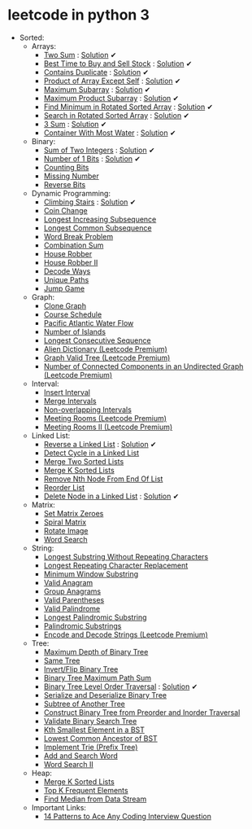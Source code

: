 # leetcode in python 3

- Sorted:
  - Arrays:
    - <a href='https://leetcode.com/problems/two-sum/'>Two Sum</a> : <a href='https://github.com/MikeFerko/leetcode/blob/master/Array/twoSum.py'>Solution</a> ✔
    - <a href='https://leetcode.com/problems/best-time-to-buy-and-sell-stock/'>Best Time to Buy and Sell Stock</a> : <a href='https://github.com/MikeFerko/leetcode/blob/master/Array/bestTimeToBuyAndSellStock.py'>Solution</a> ✔
    - <a href='https://leetcode.com/problems/contains-duplicate/'>Contains Duplicate</a> : <a href='https://github.com/MikeFerko/leetcode/blob/master/Array/containsDuplicate.py'>Solution</a> ✔
    - <a href='https://leetcode.com/problems/product-of-array-except-self/'>Product of Array Except Self</a> : <a href='https://github.com/MikeFerko/leetcode/blob/master/Array/productOfArrayExceptSelf.py'>Solution</a> ✔
    - <a href='https://leetcode.com/problems/maximum-subarray/'>Maximum Subarray</a> : <a href='https://github.com/MikeFerko/leetcode/blob/master/Array/maximumSubarray.py'>Solution</a> ✔
    - <a href='https://leetcode.com/problems/maximum-product-subarray/'>Maximum Product Subarray</a> : <a href='https://github.com/MikeFerko/leetcode/blob/master/Array/maximumProductSubarray.py'>Solution</a> ✔
    - <a href='https://leetcode.com/problems/find-minimum-in-rotated-sorted-array/'>Find Minimum in Rotated Sorted Array</a> : <a href='https://github.com/MikeFerko/leetcode/blob/master/Array/153.find-minimum-in-rotated-sorted-array.py'>Solution</a> ✔
    - <a href='https://leetcode.com/problems/search-in-rotated-sorted-array/'>Search in Rotated Sorted Array</a> : <a href='https://github.com/MikeFerko/leetcode/blob/master/Array/33.search-in-rotated-sorted-array.py'>Solution</a> ✔
    - <a href='https://leetcode.com/problems/3sum/'>3 Sum</a> : <a href='https://github.com/MikeFerko/leetcode/blob/master/Array/15.3-sum.py'>Solution</a> ✔
    - <a href='https://leetcode.com/problems/container-with-most-water/'>Container With Most Water</a> : <a href='https://github.com/MikeFerko/leetcode/blob/master/Array/11.container-with-most-water.py'>Solution</a> ✔
  - Binary:
    - <a href='https://leetcode.com/problems/sum-of-two-integers/'>Sum of Two Integers</a> : <a href='https://github.com/MikeFerko/leetcode/blob/master/Binary/371.sum-of-two-integers.py'>Solution</a> ✔
    - <a href='https://leetcode.com/problems/number-of-1-bits/'>Number of 1 Bits</a> : <a href='https://github.com/MikeFerko/leetcode/blob/master/Binary/191.number-of-1-bits.py'>Solution</a> ✔
    - <a href='https://leetcode.com/problems/counting-bits/'>Counting Bits</a>
    - <a href='https://leetcode.com/problems/missing-number/'>Missing Number</a>
    - <a href='https://leetcode.com/problems/reverse-bits/'>Reverse Bits</a>
  - Dynamic Programming:
    - <a href='https://leetcode.com/problems/climbing-stairs/'>Climbing Stairs</a> : <a href='https://github.com/MikeFerko/leetcode/blob/master/Dynamic%20Programming/70.climbing-stairs.py'>Solution</a> ✔
    - <a href='https://leetcode.com/problems/coin-change/'>Coin Change</a>
    - <a href='https://leetcode.com/problems/longest-increasing-subsequence/'>Longest Increasing Subsequence</a>
    - <a href='https://leetcode.com/problems/longest-common-subsequence/'>Longest Common Subsequence</a>
    - <a href='https://leetcode.com/problems/word-break/'>Word Break Problem</a>
    - <a href='https://leetcode.com/problems/combination-sum-iv/'>Combination Sum</a>
    - <a href='https://leetcode.com/problems/house-robber/'>House Robber</a>
    - <a href='https://leetcode.com/problems/house-robber-ii/'>House Robber II</a>
    - <a href='https://leetcode.com/problems/decode-ways/'>Decode Ways</a>
    - <a href='https://leetcode.com/problems/unique-paths/'>Unique Paths</a>
    - <a href='https://leetcode.com/problems/jump-game/'>Jump Game</a>
  - Graph:
    - <a href='https://leetcode.com/problems/clone-graph/'>Clone Graph</a>
    - <a href='https://leetcode.com/problems/course-schedule/'>Course Schedule</a>
    - <a href='https://leetcode.com/problems/pacific-atlantic-water-flow/'>Pacific Atlantic Water Flow</a>
    - <a href='https://leetcode.com/problems/number-of-islands/'>Number of Islands</a>
    - <a href='https://leetcode.com/problems/longest-consecutive-sequence/'>Longest Consecutive Sequence</a>
    - <a href='https://leetcode.com/problems/alien-dictionary/'>Alien Dictionary (Leetcode Premium)</a>
    - <a href='https://leetcode.com/problems/graph-valid-tree/'>Graph Valid Tree (Leetcode Premium)</a>
    - <a href='https://leetcode.com/problems/number-of-connected-components-in-an-undirected-graph/'>Number of Connected Components in an Undirected Graph (Leetcode Premium)</a>
  - Interval:
    - <a href='https://leetcode.com/problems/insert-interval/'>Insert Interval</a>
    - <a href='https://leetcode.com/problems/merge-intervals/'>Merge Intervals</a>
    - <a href='https://leetcode.com/problems/non-overlapping-intervals/'>Non-overlapping Intervals</a>
    - <a href='https://leetcode.com/problems/meeting-rooms/'>Meeting Rooms (Leetcode Premium)</a>
    - <a href='https://leetcode.com/problems/meeting-rooms-ii/'>Meeting Rooms II (Leetcode Premium)</a>
  - Linked List:
    - <a href='https://leetcode.com/problems/reverse-linked-list/'>Reverse a Linked List</a> : <a href='https://github.com/MikeFerko/leetcode/blob/master/Linked%20List/206.reverse-linked-list.py'>Solution</a> ✔
    - <a href='https://leetcode.com/problems/linked-list-cycle/'>Detect Cycle in a Linked List</a>
    - <a href='https://leetcode.com/problems/merge-two-sorted-lists/'>Merge Two Sorted Lists</a>
    - <a href='https://leetcode.com/problems/merge-k-sorted-lists/'>Merge K Sorted Lists</a>
    - <a href='https://leetcode.com/problems/remove-nth-node-from-end-of-list/'>Remove Nth Node From End Of List</a>
    - <a href='https://leetcode.com/problems/reorder-list/'>Reorder List</a>
    - <a href='https://leetcode.com/problems/delete-node-in-a-linked-list/'>Delete Node in a Linked List</a> : <a href='https://github.com/MikeFerko/leetcode/blob/master/Linked%20List/237.delete-node-in-a-linked-list.py'>Solution</a> ✔
  - Matrix:
    - <a href='https://leetcode.com/problems/set-matrix-zeroes/'>Set Matrix Zeroes</a>
    - <a href='https://leetcode.com/problems/spiral-matrix/'>Spiral Matrix</a>
    - <a href='https://leetcode.com/problems/rotate-image/'>Rotate Image</a>
    - <a href='https://leetcode.com/problems/word-search/'>Word Search</a>
  - String:
    - <a href='https://leetcode.com/problems/longest-substring-without-repeating-characters/'>Longest Substring Without Repeating Characters</a>
    - <a href='https://leetcode.com/problems/longest-repeating-character-replacement/'>Longest Repeating Character Replacement</a>
    - <a href='https://leetcode.com/problems/minimum-window-substring/'>Minimum Window Substring</a>
    - <a href='https://leetcode.com/problems/valid-anagram/'>Valid Anagram</a>
    - <a href='https://leetcode.com/problems/group-anagrams/'>Group Anagrams</a>
    - <a href='https://leetcode.com/problems/valid-parentheses/'>Valid Parentheses</a>
    - <a href='https://leetcode.com/problems/valid-palindrome/'>Valid Palindrome</a>
    - <a href='https://leetcode.com/problems/longest-palindromic-substring/'>Longest Palindromic Substring</a>
    - <a href='https://leetcode.com/problems/palindromic-substrings/'>Palindromic Substrings</a>
    - <a href='https://leetcode.com/problems/encode-and-decode-strings/'>Encode and Decode Strings (Leetcode Premium)</a>
  - Tree:
    - <a href='https://leetcode.com/problems/maximum-depth-of-binary-tree/'>Maximum Depth of Binary Tree</a>
    - <a href='https://leetcode.com/problems/same-tree/'>Same Tree</a>
    - <a href='https://leetcode.com/problems/invert-binary-tree/'>Invert/Flip Binary Tree</a>
    - <a href='https://leetcode.com/problems/binary-tree-maximum-path-sum/'>Binary Tree Maximum Path Sum</a>
    - <a href='https://leetcode.com/problems/binary-tree-level-order-traversal/'>Binary Tree Level Order Traversal</a> : <a href='https://github.com/MikeFerko/leetcode/blob/master/Tree/102.binary-tree-level-order-traversal.py'>Solution</a> ✔
    - <a href='https://leetcode.com/problems/serialize-and-deserialize-binary-tree/'>Serialize and Deserialize Binary Tree</a>
    - <a href='https://leetcode.com/problems/subtree-of-another-tree/'>Subtree of Another Tree</a>
    - <a href='https://leetcode.com/problems/construct-binary-tree-from-preorder-and-inorder-traversal/'>Construct Binary Tree from Preorder and Inorder Traversal</a>
    - <a href='https://leetcode.com/problems/validate-binary-search-tree/'>Validate Binary Search Tree</a>
    - <a href='https://leetcode.com/problems/kth-smallest-element-in-a-bst/'>Kth Smallest Element in a BST</a>
    - <a href='https://leetcode.com/problems/lowest-common-ancestor-of-a-binary-search-tree/'>Lowest Common Ancestor of BST</a>
    - <a href='https://leetcode.com/problems/implement-trie-prefix-tree/'>Implement Trie (Prefix Tree)</a>
    - <a href='https://leetcode.com/problems/design-add-and-search-words-data-structure/'>Add and Search Word</a>
    - <a href='https://leetcode.com/problems/word-search-ii/'>Word Search II</a>
  - Heap:
    - <a href='https://leetcode.com/problems/merge-k-sorted-lists/'>Merge K Sorted Lists</a>
    - <a href='https://leetcode.com/problems/top-k-frequent-elements/'>Top K Frequent Elements</a>
    - <a href='https://leetcode.com/problems/find-median-from-data-stream/'>Find Median from Data Stream</a>
  - Important Links:
    - <a href='https://hackernoon.com/14-patterns-to-ace-any-coding-interview-question-c5bb3357f6ed'>14 Patterns to Ace Any Coding Interview Question</a>
